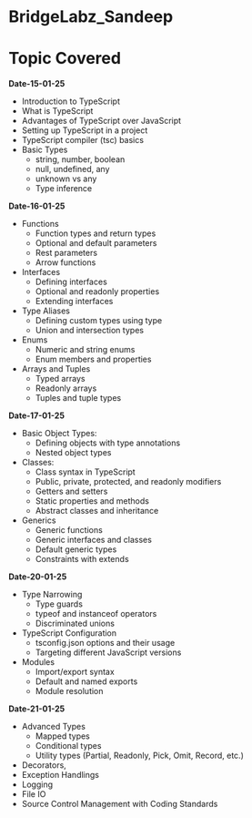 # BridgeLabz_Sandeep
# Topic Covered

**Date-15-01-25** 
- Introduction to TypeScript
- What is TypeScript
- Advantages of TypeScript over JavaScript
- Setting up TypeScript in a project
- TypeScript compiler (tsc) basics
- Basic Types
    - string, number, boolean
    - null, undefined, any
    - unknown vs any
    - Type inference

**Date-16-01-25**  
- Functions
    - Function types and return types
    - Optional and default parameters
    - Rest parameters
    - Arrow functions
- Interfaces
    - Defining interfaces
    - Optional and readonly properties
    - Extending interfaces
- Type Aliases
    - Defining custom types using type
    - Union and intersection types
- Enums
    - Numeric and string enums
    - Enum members and properties
- Arrays and Tuples
    - Typed arrays
    - Readonly arrays
    - Tuples and tuple types

**Date-17-01-25**  
- Basic Object Types:
    - Defining objects with type annotations
    - Nested object types
- Classes:
    - Class syntax in TypeScript
    - Public, private, protected, and readonly modifiers
    - Getters and setters
    - Static properties and methods
    - Abstract classes and inheritance
- Generics
    - Generic functions
    - Generic interfaces and classes
    - Default generic types
    - Constraints with extends

**Date-20-01-25**  
- Type Narrowing
    - Type guards
    - typeof and instanceof operators
    - Discriminated unions
- TypeScript Configuration
    - tsconfig.json options and their usage
    - Targeting different JavaScript versions
- Modules
    - Import/export syntax
    - Default and named exports
    - Module resolution

**Date-21-01-25**  
- Advanced Types
    - Mapped types
    - Conditional types
    - Utility types (Partial, Readonly, Pick, Omit, Record, etc.)
- Decorators,
- Exception Handlings
- Logging
- File IO
- Source Control Management with Coding Standards
